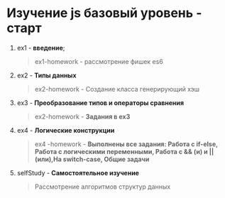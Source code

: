 # Изучение js базовый уровень - старт

1. ex1 - **введение**;
   > ex1-homework - рассмотрение фишек es6
2. ex2 - **Типы данных**
   > ex2-homework - Создание класса генерирующий хэш
3. ex3 - **Преобразование типов и операторы сравнения**
   > ex2-homework - **Задания в ex3**
4. ex4 - **Логические конструкции**
   > ex4 -homework - **Выполнены все задания: Работа с if-else, Работа с логическими переменными, Работа с && (и) и || (или),На switch-case, Общие задачи**
5. selfStudy - **Самостоятельное изучение**
   > Рассмотрение алгоритмов структур данных

